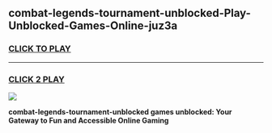 
## combat-legends-tournament-unblocked-Play-Unblocked-Games-Online-juz3a
<h3>
<a href="https://premium76.site?title=combat-legends-tournament-unblocked&ref=25A">CLICK TO PLAY</a></h3>
<hr>

<h3>
<a href="https://premium76.site?title=combat-legends-tournament-unblocked&ref=25A">CLICK 2 PLAY</a>
  
</h3>

<a href="https://premium76.site?title=combat-legends-tournament-unblocked&ref=25A"><img src="https://clearcache.store/games.png"></a>


**combat-legends-tournament-unblocked games unblocked: Your Gateway to Fun and Accessible Online Gaming**
